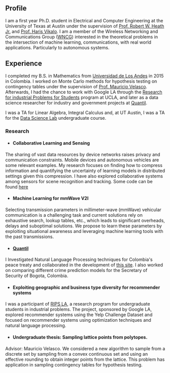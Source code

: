 ## Profile

I am a first year Ph.D. student in Electrical and Computer Engineering at the University of Texas at Austin under the supervision of [Prof. Robert W. Heath Jr.](http://www.profheath.org/) and [Prof. Haris Vikalo](http://users.ece.utexas.edu/~hvikalo/index.html). I am a member of the Wireless Networking and Communications Group ([WNCG](https://wncg.org/)) interested in the theoretical problems in the intersection of machine learning, communications, with real world applications. Particularly to autonomous systems.

## Experience
I completed my B.S. in Mathematics from [Universidad de Los Andes](https://uniandes.edu.co/en) in 2015 in Colombia. I worked on Monte Carlo methods for hypothesis testing on contingency tables under the supervision of [Prof. Mauricio Velasco](http://wwwprof.uniandes.edu.co/~mvelasco/Velasco.html). Afterwards, I had the chance to work with Google LA through the [Research for industrial Problems for Students](http://www.ipam.ucla.edu/programs/student-research-programs/research-in-industrial-projects-for-students-rips-2018/?tab=overview) program at UCLA, and later as a data science researcher for industry and government projects at [Quantil](http://quantil.co/).

I was a TA for Linear Algebra, Integral Calculus and, at UT Austin, I was a TA for the [Data Science Lab](https://users.ece.utexas.edu/~dimakis/DataScienceLab.html) undergraduate course. 



### Research

* #### Collaborative Learning and Sensing
The sharing of vast data resources by device networks raises privacy and communication constraints. Mobile devices and autonomous vehicles are some relevant examples. My research focuses on finding how to compress information and quantifying the uncertainty of learning models in distributed settings given this compression. I have also explored collaborative systems among sensors for scene recognition and tracking. Some code can be found [here](https://github.com/mriberodiaz/colSensing)



* #### Machine Learning for mmWave V2I 
Selecting transmission parameters in millimeter-wave (mmWave) vehicular communication is a challenging task and current solutions rely on exhaustive search, lookup tables, etc., which leads to significant overheads, delays and suboptimal solutions. We propose to learn these parameters by exploiting situational awareness and leveraging machine learning tools with the past transmissions. 

* #### [Quantil](http://quantil.co/)
I Investigated Natural Language Processing techniques for Colombia's peace treaty and collaborated in the development of  [this site](http://www.acuerdosdepaz.co/). I also worked on comparing different crime prediction models for the Secretary of Security of Bogota, Colombia.

* #### Exploiting geographic and business type diversity for recommender systems
I was a participant of [RIPS LA](http://www.ipam.ucla.edu/programs/student-research-programs/research-in-industrial-projects-for-students-rips-2018/?tab=overview), a research program for undergraduate students in industrial problems. The project, sponsored by Google LA, explored recommender systems using the Yelp Challenge Dataset and focused on recommender systems using optimization techniques and natural language processing. 


* #### Undergraduate thesis: Sampling lattice points from polytopes. 
Advisor: Mauricio Velasco. We considered a new algorithm to sample from a discrete set by sampling from a convex continuous set and using an effective rounding to obtain integer points from the lattice. This problem has application in sampling contingency tables for hypothesis testing.

